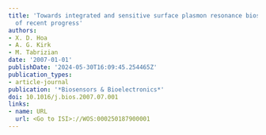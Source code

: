 ```yaml
---
title: 'Towards integrated and sensitive surface plasmon resonance biosensors: A review
  of recent progress'
authors:
- X. D. Hoa
- A. G. Kirk
- M. Tabrizian
date: '2007-01-01'
publishDate: '2024-05-30T16:09:45.254465Z'
publication_types:
- article-journal
publication: '*Biosensors & Bioelectronics*'
doi: 10.1016/j.bios.2007.07.001
links:
- name: URL
  url: <Go to ISI>://WOS:000250187900001
---
```

